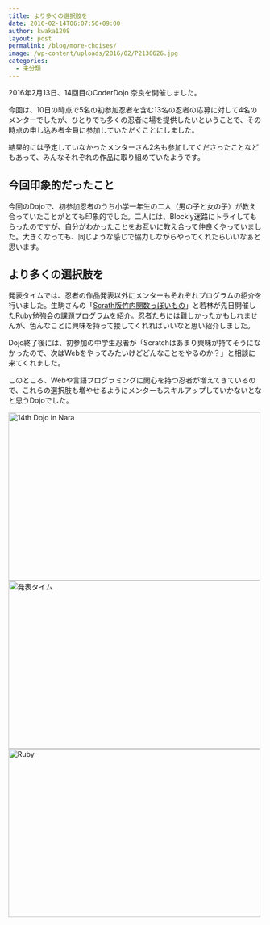 ```yaml
---
title: より多くの選択肢を
date: 2016-02-14T06:07:56+09:00
author: kwaka1208
layout: post
permalink: /blog/more-choises/
image: /wp-content/uploads/2016/02/P2130626.jpg
categories:
  - 未分類
---
```

2016年2月13日、14回目のCoderDojo 奈良を開催しました。

今回は、10日の時点で5名の初参加忍者を含む13名の忍者の応募に対して4名のメンターでしたが、ひとりでも多くの忍者に場を提供したいということで、その時点の申し込み者全員に参加していただくことにしました。

結果的には予定していなかったメンターさん2名も参加してくださったことなどもあって、みんなそれぞれの作品に取り組めていたようです。

## 今回印象的だったこと

今回のDojoで、初参加忍者のうち小学一年生の二人（男の子と女の子）が教え合っていたことがとても印象的でした。二人には、Blockly迷路にトライしてもらったのですが、自分がわかったことをお互いに教え合って仲良くやっていました。大きくなっても、同じような感じで協力しながらやってくれたらいいなぁと思います。

## より多くの選択肢を

発表タイムでは、忍者の作品発表以外にメンターもそれぞれプログラムの紹介を行いました。生駒さんの「[Scrath版竹内関数っぽいもの](https://scratch.mit.edu/projects/95460240/)」と若林が先日開催したRuby勉強会の課題プログラムを紹介。忍者たちには難しかったかもしれませんが、色んなことに興味を持って接してくれればいいなと思い紹介しました。

Dojo終了後には、初参加の中学生忍者が「Scratchはあまり興味が持てそうになかったので、次はWebをやってみたいけどどんなことをやるのか？」と相談に来てくれました。

このところ、Webや言語プログラミングに関心を持つ忍者が増えてきているので、これらの選択肢も増やせるようにメンターもスキルアップしていかないとなと思うDojoでした。

<img src="/assets/images/2016/02/P2130619.jpg" alt="14th Dojo in Nara" width="500" height="333"/>

<img src="/assets/images/2016/02/P2130626.jpg" alt="発表タイム" width="500" height="333"/>

<img src="/assets/images/2016/02/P2130642.jpg" alt="Ruby" width="500" height="333"/>